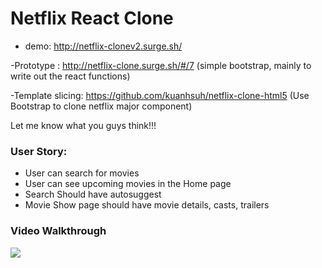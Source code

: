 # Netflix React Clone

- demo: http://netflix-clonev2.surge.sh/

-Prototype : http://netflix-clone.surge.sh/#/7 (simple bootstrap, mainly to write out the react functions)

-Template slicing: https://github.com/kuanhsuh/netflix-clone-html5 (Use Bootstrap to clone netflix major component)


Let me know what you guys think!!!

### User Story:

- User can search for movies 
- User can see upcoming movies in the Home page
- Search Should have autosuggest
- Movie Show page should have movie details, casts, trailers


### Video Walkthrough
![](https://github.com/kuanhsuh/netflix-clonev2/blob/master/Demo.gif?raw=true)


